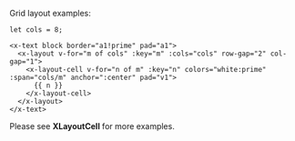 
Grid layout examples:

```vue
let cols = 8;

<x-text block border="a1!prime" pad="a1">
  <x-layout v-for="m of cols" :key="m" :cols="cols" row-gap="2" col-gap="1">
    <x-layout-cell v-for="n of m" :key="n" colors="white:prime" :span="cols/m" anchor=":center" pad="v1">
      {{ n }}
    </x-layout-cell>
  </x-layout>
</x-text>
```

Please see __XLayoutCell__ for more examples.
